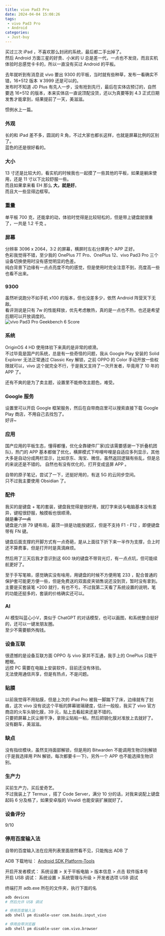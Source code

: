 ```yaml
---
title: vivo Pad3 Pro
date: 2024-04-04 15:08:26
tags:
 - vivo Pad3 Pro
 - Android
categories:
 - Just-buy
---
```

买过三次 iPad ，不喜欢那么封闭的系统，最后都二手出掉了。  
然后 Android 方面三星的好贵、小米的 U 总是差一代，一点也不发烧，而且实机体验时总感觉卡卡的，所以一直没有买过 Android 的平板。 

去年就听到有消息说 vivo 要出 9300 的平板，当时就有些种草，发布一看确实不错，16+512 版本 ￥3999 还是可以的。  
发布时不知道 JD Plus 有先人一步，没有抢到先行，最后在实体店预订的，自然要选 16+512 的版本，本来实体店一直说顶配没货，还以为真要等到 4.3 正式日期发售才能拿到，结果提前了一天，美滋滋。  

惯例水上一篇。  
<!--more-->

### 外观
长的和 iPad 差不多，圆润的 R 角，不过大家也都长这样，也就是屏幕比例的区别了。  
蓝色的还是很好看的。  

### 大小
13 寸还是比较大的，看实机的时候我也一起摸了一些其他的平板，如果是躺床使用，还是 11 寸以下比较舒服一些。  
而且如果拿来看 EH 那么 **大，就是好**。  
而且大一些显得边框窄。  

### 重量 
单平板 700 克，还能拿的动，体验时觉得是比较轻松的，但是带上键盘就很重了，一共是 1.2 千克 。  

### 屏幕
分辨率 3096 x 2064，3:2 的屏幕，横屏时左右分屏两个 APP 正好。     
色彩我觉得不错，至少我的 OnePlus 7T Pro、OnePlus 12、vivo Pad3 Pro 三个设备切换使用时没有感觉明显的色差。  
纯白背景下边缘有一点点亮度不均的感觉，但是使用时完全注意不到，亮度高一些也看不出来。

### 9300 
虽然听说跑分不如手机 x100 的版本，但也没差多少，依然 Android 阵营天下无敌。  
看评测说是只有 7w 的性能释放，优先考虑散热，真的是一点也不热，也还是希望后期可以开放调度的。  
![vivo Pad3 Pro Geekbench 6 Score](https://m.nep.me/blog/post/vivopad-gb6.jpg)

### 系统  
OriginOS 4 HD 使用体验下来真的是非常的顺滑。  
不过毕竟是国产的系统，总是有一些奇怪的问题，我从 Google Play 安装的 Solid Explorer 无法正常通过 Classic Key 解锁，之前 OPPO 的 Color 手动开放一些权限就可以，vivo 这个就完全不行，于是我又支持了一次开发者，毕竟用了 10 年的 APP 了。  

还有不爽的是为了卖主题，设置里不能修改主题色，难受。

### Google 服务
设置里可以开启 Google 框架服务，然后在自带商店里可以搜索直接下载  Google Play 商店，不用自己去找包了。  
好评~ 

### 应用 
国产应用的平板生态，懂得都懂，优化全靠硬件厂家(应该需要感谢一下折叠机团队)，热门的 APP 基本都做了优化，横屏模式下哔哩哔哩是自适应多列显示，其他大多是自动分成两栏显示，比如京东、淘宝、微信，虽然返回逻辑有些乱，但是总的来说还是不错的。
自然也有没有优化的，打开变成竖屏 APP 。

自带的原子笔记，尝试了一下，还挺好用的，有送 5G 的云同步空间。    
只不过我主要使用 Obsidian 了。  

### 配件
我买的是键盘 + 笔的套装，键盘我觉得是很好用，就打字来说与电脑基本没有差异，键程很舒服，触摸板也很顺滑。  
~~就是重了一点~~   
键盘是六排 79 键布局，最顶一排是功能按键区，但是不支持 F1 - F12 ，即便键盘带有 FN 键。  

键盘后面支撑的开脚方式有一点奇葩，是从上面往下折下来一半作为支撑，合上时还不算费事，但是打开时是真滴麻烦。

然后用了三天后我才意识到这 600 块的键盘不带背光灯，有一点点坑，但可能续航更好了。   

至于手写笔嘛，感觉确实没有啥用，用键盘的时候不方便用笔 233 ，配合普通的保护套可能更方便一些，但是免费送的双面皮夹销售说还没到货，暂时没有拿到。
主要是买套装笔 +200 就行，有也不亏。不过我第二天看了系统设置的说明，笔的功能还挺多的，套装的价格确实还可以。    

### AI 
AI 模型叫蓝心小V，类似于 ChatGPT 的对话模型，也可以画图，和系统整合挺好的，还可以一键发朋友圈。   
至少不需要额外掏钱。  

### 设备互联
很遗憾的是设备互联方面 OPPO 与 vivo 家并不互通，我手上的 OnePlus 只能干瞪眼。  
远控 PC 需要在电脑上安装软件，目前还没有体验。    
无法使用通信共享，但是有热点，不是问题。  

### 贴膜
以前我觉得不用贴膜，但是上次的 iPad Pro 被我一脚踹下了床，边缘就有了划痕，这次 vivo 没有说这个平板的屏幕玻璃硬度，估计一般般，我买了 vivo 官方商店的火车头钢化膜，39 元，贴上去看起来还是不错的。  
只要把屏幕上灰尘擦干净，拿除尘贴粘一粘，然后把钢化膜对准放上去就好了。  
没有翻车，美滋滋。     

### 缺点 
没有指纹模块，虽然支持面部解锁，但是用的 Bitwarden 不能调用生物识别解锁(于是我选择用 PIN 解锁，每次都要卡一下)，另外一个 APP 也不能选择生物识别。  

### 生产力
买前生产力，买后爱奇艺。  
不过我装上了 Termux ，搭了 Code Server，满分 10 分的话，对我来说配上键盘起码 6 分及格了，如果安卓版的 Vivaldi 也能安装扩展就好了。    

### 设备评分
9/10

### 停用百度输入法
自带的百度输入法在应用列表里面居然看不见，只能掏出 ADB 了

ADB 下载地址： [Android SDK Platform-Tools](https://developer.android.com/tools/releases/platform-tools?hl=zh-cn)  

开启开发者模式： 系统设置 > 关于平板电脑 > 版本信息 > 点击 软件版本号  
开启 USB 调试： 系统设置 > 系统管理与升级 > 开发者选项 USB 调试

终端打开 adb.exe 所在的文件夹，执行下面的名
```sh
adb devices
# 然后允许 USB 调试

# 停用百度输入法
adb shell pm disable-user com.baidu.input_vivo

# 停用自带浏览器
adb shell pm disable-user com.vivo.browser
```

